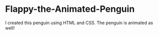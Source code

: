 # Flappy-the-Animated-Penguin
I created this penguin using HTML and CSS. The penguin is animated as well!

